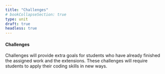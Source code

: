 ```yaml
---
title: "Challenges"
# bookCollapseSection: true
type: unit
draft: true
headless: true
---
```


#### Challenges
Challenges will provide extra goals for students who have already finished
the assigned work and the extensions.
These challenges will require students to apply their coding skills in new ways.
